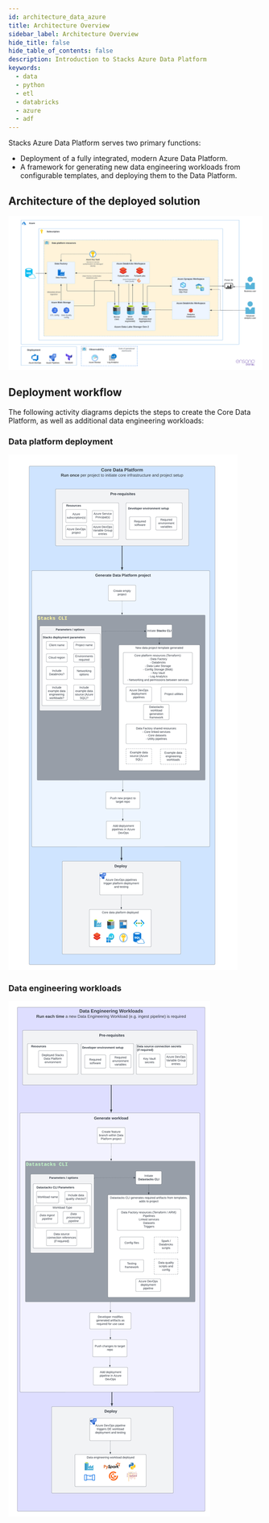 ```yaml
---
id: architecture_data_azure
title: Architecture Overview
sidebar_label: Architecture Overview
hide_title: false
hide_table_of_contents: false
description: Introduction to Stacks Azure Data Platform
keywords:
  - data
  - python
  - etl
  - databricks
  - azure
  - adf
---
```


Stacks Azure Data Platform serves two primary functions:

* Deployment of a fully integrated, modern Azure Data Platform.
* A framework for generating new data engineering workloads from configurable templates, and deploying them to the Data Platform.

## Architecture of the deployed solution

![High-level architecture.png](../images/Stacks_Azure_Data_Platform-HLD.png)

## Deployment workflow

The following activity diagrams depicts the steps to create the Core Data Platform, as well as additional
data engineering workloads:

### Data platform deployment

![Data platform deployment](../images/workflow-core-platform.png)

### Data engineering workloads

![Data engineering workload generation and deployment](../images/workflow-de-workloads.png)
